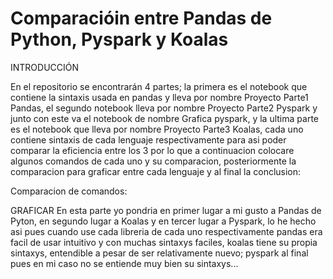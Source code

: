 # Comparacióin entre Pandas de Python, Pyspark  y Koalas
INTRODUCCIÓN

En el repositorio se encontrarán 4 partes; la primera es el notebook que contiene la sintaxis usada en pandas y lleva por nombre Proyecto Parte1 Pandas, el segundo notebook lleva por nombre Proyecto Parte2 Pyspark y junto con este va el notebook de nombre Grafica pyspark, y la ultima parte es el notebook que lleva por nombre Proyecto Parte3 Koalas, cada uno contiene sintaxis de cada lenguaje respectivamente para asi poder comparar la eficiencia entre los 3 por lo que a continuacion colocare algunos comandos de cada uno y su comparacion, posteriormente la comparacion para graficar entre cada lenguaje y al final la conclusion:

Comparacion de comandos:

GRAFICAR
En esta parte yo pondria en primer lugar a mi gusto a Pandas de Pyton, en segundo lugar a Koalas y en tercer lugar a Pyspark, lo he hecho asi pues cuando use cada libreria de cada uno respectivamente pandas era facil de usar intuitivo y con muchas sintaxys faciles, koalas tiene su propia sintaxys, entendible a pesar de ser relativamente nuevo; pyspark al final pues en mi caso no se entiende muy bien su sintaxys...
